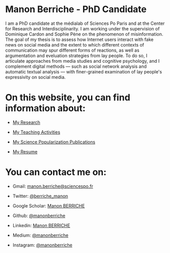# Manon Berriche - PhD Candidate

I am a PhD candidate at the médialab of Sciences Po Paris and at the Center for Research and Interdisciplinarity. I am working under the supervision of Dominique Cardon and Sophie Pène on the phenomenon of misinformation. The goal of my thesis is to assess how Internet users interact with fake news on social media and the extent to which different contexts of communication may spur different forms of reactions, as well as argumentation and eveluation strategies from lay people. To do so, I articulate approaches from media studies and cognitive psychology, and I complement digital methods — such as social network analysis and automatic textual analysis — with finer-grained examination of lay people's expressivity on social media.

# On this website, you can find information about:

* [My Research](Research/research.md) 

* [My Teaching Activities](teaching.md)  

* [My Science Popularization Publications](General-Audience.md) 

* [My Resume](https://drive.google.com/file/d/1I0KV-W6e-GILbYcOQhKHVhXaMMB64iSr/view)


# You can contact me on: 

* Gmail: [manon.berriche@sciencespo.fr](manon.berriche@sciencespo.fr)

* Twitter: [@berriche_manon](https://twitter.com/berriche_manon)

* Google Scholar: [Manon BERRICHE](https://scholar.google.com/schhp?hl=fr)

* Github: [@manonberriche](https://github.com/manonberriche)

* Linkedin: [Manon BERRICHE](https://www.linkedin.com/in/manon-berriche)

* Medium: [@manonberriche](https://medium.com/@manonberriche)

* Instagram: [@manonberriche](https://www.instagram.com/manonberriche)




